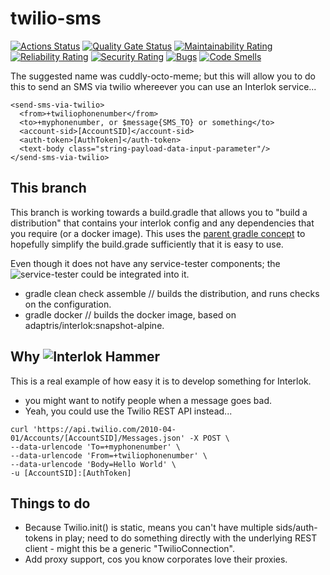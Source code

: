 # twilio-sms
[![Actions Status](https://github.com/adaptris-labs/interlok-twilio-sms/workflows/assemble/badge.svg)](https://github.com/adaptris-labs/interlok-twilio-sms/actions) [![Quality Gate Status](https://sonarcloud.io/api/project_badges/measure?project=adaptris-labs_interlok-twilio-sms&metric=alert_status)](https://sonarcloud.io/dashboard?id=adaptris-labs_interlok-twilio-sms) [![Maintainability Rating](https://sonarcloud.io/api/project_badges/measure?project=adaptris-labs_interlok-twilio-sms&metric=sqale_rating)](https://sonarcloud.io/dashboard?id=adaptris-labs_interlok-twilio-sms) [![Reliability Rating](https://sonarcloud.io/api/project_badges/measure?project=adaptris-labs_interlok-twilio-sms&metric=reliability_rating)](https://sonarcloud.io/dashboard?id=adaptris-labs_interlok-twilio-sms) [![Security Rating](https://sonarcloud.io/api/project_badges/measure?project=adaptris-labs_interlok-twilio-sms&metric=security_rating)](https://sonarcloud.io/dashboard?id=adaptris-labs_interlok-twilio-sms) [![Bugs](https://sonarcloud.io/api/project_badges/measure?project=adaptris-labs_interlok-twilio-sms&metric=bugs)](https://sonarcloud.io/dashboard?id=adaptris-labs_interlok-twilio-sms) [![Code Smells](https://sonarcloud.io/api/project_badges/measure?project=adaptris-labs_interlok-twilio-sms&metric=code_smells)](https://sonarcloud.io/dashboard?id=adaptris-labs_interlok-twilio-sms)

The suggested name was cuddly-octo-meme; but this will allow you to do this to send an SMS via twilio whereever you can use an Interlok service...

```
<send-sms-via-twilio>
  <from>+twiliophonenumber</from>
  <to>+myphonenumber, or $message{SMS_TO} or something</to>
  <account-sid>[AccountSID]</account-sid>
  <auth-token>[AuthToken]</auth-token>
  <text-body class="string-payload-data-input-parameter"/>
</send-sms-via-twilio>
```
## This branch

This branch is working towards a build.gradle that allows you to "build a distribution" that contains your interlok config and
any dependencies that you require (or a docker image). This uses the [parent gradle concept](https://github.com/adaptris-labs/interlok-build-parent) to hopefully simplify the build.grade sufficiently that it is easy to use.

Even though it does not have any service-tester components; the ![service-tester](https://github.com/adaptris/interlok-service-tester-example) could be integrated into it.

* gradle clean check assemble // builds the distribution, and runs checks on the configuration.
* gradle docker // builds the docker image, based on adaptris/interlok:snapshot-alpine.

## Why ![Interlok Hammer](https://img.shields.io/badge/certified-interlok%20hammer-red.svg)

This is a real example of how easy it is to develop something for Interlok.
* you might want to notify people when a message goes bad.
* Yeah, you could use the Twilio REST API instead...

```
curl 'https://api.twilio.com/2010-04-01/Accounts/[AccountSID]/Messages.json' -X POST \
--data-urlencode 'To=+myphonenumber' \
--data-urlencode 'From=+twiliophonenumber' \
--data-urlencode 'Body=Hello World' \
-u [AccountSID]:[AuthToken]
```

## Things to do

* Because Twilio.init() is static, means you can't have multiple sids/auth-tokens in play; need to do something directly with the underlying REST client - might this be a generic "TwilioConnection".
* Add proxy support, cos you know corporates love their proxies.

